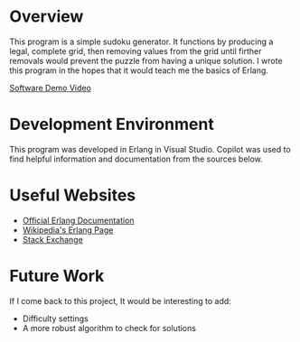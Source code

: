 # Overview

This program is a simple sudoku generator. It functions by producing a legal, complete grid, then removing values from the grid until firther removals would prevent the puzzle from having a unique solution. I wrote this program in the hopes that it would teach me the basics of Erlang.

[Software Demo Video]([http://youtube.link.goes.here](https://youtu.be/TjVci9qK7Io))

# Development Environment

This program was developed in Erlang in Visual Studio. Copilot was used to find helpful information and documentation from the sources below.

# Useful Websites

* [Official Erlang Documentation](erlang.org/doc/apps/stdlib/index.html)
* [Wikipedia's Erlang Page](https://en.wikipedia.org/wiki/Erlang_(programming_language))
* [Stack Exchange](https://stackoverflow.com/questions/tagged/erlang)

# Future Work

If I come back to this project, It would be interesting to add:

* Difficulty settings
* A more robust algorithm to check for solutions
